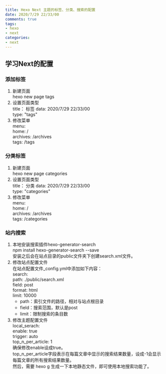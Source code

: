```yaml
---
title: Hexo Next 主题的标签、分类、搜索的配置
date: 2020/7/29 22/33/00
comments: true
tags: 
- hexo
- next 
categories:
- next
---
```

## 学习Next的配置
### 添加标签  
1. 新建页面  
	hexo new page tags  
2. 设置页面类型  
	title： 标签
	data: 2020/7/29 22/33/00  
	type: "tags"  
3. 修改菜单  
	menu:  
		home: /  
		archives: /archives  
		tags: /tags  
### 分类标签  
1. 新建页面  
	hexo new page categories  
2. 设置页面类型  
	title： 分类
	data: 2020/7/29 22/33/00  
	type: "categories"  
3. 修改菜单  
	menu:  
		home: /  
		archives: /archives  
		tags: /categories  
### 站内搜索  
1. 本地安装搜索插件hexo-generator-search  
	npm install hexo-generator-search --save  
安装之后会在站点目录的public文件夹下创建search.xml文件。  
2. 修改站点配置文件  
在站点配置文件_config.yml中添加如下内容：  
	search:  
		path: ./public/search.xml  
		field: post  
		format: html  
		limit: 10000    
	* path：索引文件的路径，相对与站点根目录
	* field：搜索范围，默认是post  
	* limit：限制搜索的条目数  
3. 修改主题配置文件  
	local_serach:  
		enable: true  
		trigger: auto  
		top_n_per_article: 1  
确保修改enable设成true。  
top_n_per_article字段表示在每篇文章中显示的搜索结果数量，设成-1会显示每篇文章的所有搜索结果数量。  
然后，需要 hexo g 生成一下本地静态文件，即可使用本地搜索功能了。
